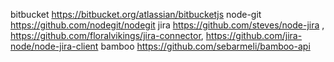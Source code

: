 bitbucket https://bitbucket.org/atlassian/bitbucketjs
node-git https://github.com/nodegit/nodegit
jira https://github.com/steves/node-jira , https://github.com/floralvikings/jira-connector, https://github.com/jira-node/node-jira-client
bamboo https://github.com/sebarmeli/bamboo-api